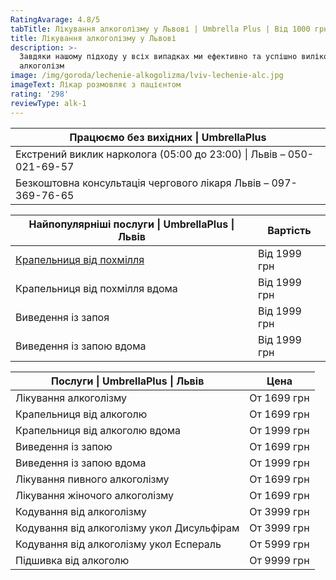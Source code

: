 ```yaml
---
RatingAvarage: 4.8/5
tabTitle: Лікування алкоголізму у Львові | Umbrella Plus | Від 1000 грн
title: Лікування алкоголізму у Львові
description: >-
  Завдяки нашому підходу у всіх випадках ми ефективно та успішно виліковуємо
  алкоголізм
image: /img/goroda/lechenie-alkogolizma/lviv-lechenie-alc.jpg
imageText: Лікар розмовляє з пацієнтом
rating: '298'
reviewType: alk-1
---
```


| Працюємо без вихідних \| UmbrellaPlus                                |
| -------------------------------------------------------------------- |
| Екстрений виклик нарколога (05:00 до 23:00) \| Львів – 050-021-69-57 |
| Безкоштовна консультація чергового лікаря Львів – 097-369-76-65      |

| Найпопулярніші послуги \| UmbrellaPlus \| Львів        | Вартість     |
| ------------------------------------------------------ | ------------ |
| [Крапельниця від похмілля](Kapelnica_ot_alkogola_lvov) | Від 1999 грн |
| Крапельниця від похмілля вдома                         | Від 1999 грн |
| Виведення із запоя                                     | Від 1999 грн |
| Виведення із запою вдома                               | Від 1999 грн |

| Послуги \| UmbrellaPlus \| Львів           | Цена        |
| ------------------------------------------ | ----------- |
| Лікування алкоголізму                      | От 1699 грн |
| Крапельниця від алкоголю                   | От 1699 грн |
| Крапельниця від алкоголю вдома             | От 1999 грн |
| Виведення із запою                         | От 1699 грн |
| Виведення із запою вдома                   | От 1999 грн |
| Лікування пивного алкоголізму              | От 1699 грн |
| Лікування жіночого алкоголізму             | От 1699 грн |
| Кодування від алкоголізму                  | От 3999 грн |
| Кодування від алкоголізму укол Дисульфірам | От 3999 грн |
| Кодування від алкоголізму укол Еспераль    | От 5999 грн |
| Підшивка від алкоголю                      | От 9999 грн |
